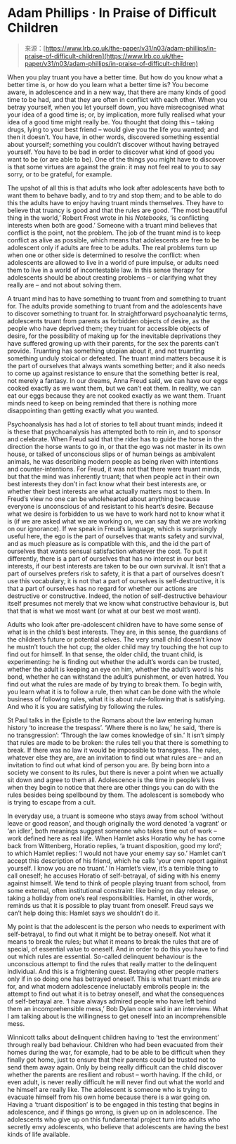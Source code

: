 <!--yml
category: 未分类
date: 2024-05-27 14:59:00
-->

# Adam Phillips · In Praise of Difficult Children

> 来源：[https://www.lrb.co.uk/the-paper/v31/n03/adam-phillips/in-praise-of-difficult-children](https://www.lrb.co.uk/the-paper/v31/n03/adam-phillips/in-praise-of-difficult-children)

When you play​ truant you have a better time. But how do you know what a better time is, or how do you learn what a better time is? You become aware, in adolescence and in a new way, that there are many kinds of good time to be had, and that they are often in conflict with each other. When you betray yourself, when you let yourself down, you have misrecognised what your idea of a good time is; or, by implication, more fully realised what your idea of a good time might really be. You thought that doing this – taking drugs, lying to your best friend – would give you the life you wanted; and then it doesn’t. You have, in other words, discovered something essential about yourself; something you couldn’t discover without having betrayed yourself. You have to be bad in order to discover what kind of good you want to be (or are able to be). One of the things you might have to discover is that some virtues are against the grain: it may not feel real to you to say sorry, or to be grateful, for example.

The upshot of all this is that adults who look after adolescents have both to want them to behave badly, and to try and stop them; and to be able to do this the adults have to enjoy having truant minds themselves. They have to believe that truancy is good and that the rules are good. ‘The most beautiful thing in the world,’ Robert Frost wrote in his *Notebooks*, ‘is conflicting interests when both are good.’ Someone with a truant mind believes that conflict is the point, not the problem. The job of the truant mind is to keep conflict as alive as possible, which means that adolescents are free to be adolescent only if adults are free to be adults. The real problems turn up when one or other side is determined to resolve the conflict: when adolescents are allowed to live in a world of pure impulse, or adults need them to live in a world of incontestable law. In this sense therapy for adolescents should be about creating problems – or clarifying what they really are – and not about solving them.

A truant mind has to have something to truant from and something to truant for. The adults provide something to truant from and the adolescents have to discover something to truant for. In straightforward psychoanalytic terms, adolescents truant from parents as forbidden objects of desire, as the people who have deprived them; they truant for accessible objects of desire, for the possibility of making up for the inevitable deprivations they have suffered growing up with their parents, for the sex the parents can’t provide. Truanting has something utopian about it, and not truanting something unduly stoical or defeated. The truant mind matters because it is the part of ourselves that always wants something better; and it also needs to come up against resistance to ensure that the something better is real, not merely a fantasy. In our dreams, Anna Freud said, we can have our eggs cooked exactly as we want them, but we can’t eat them. In reality, we can eat our eggs because they are not cooked exactly as we want them. Truant minds need to keep on being reminded that there is nothing more disappointing than getting exactly what you wanted.

Psychoanalysis has had a lot of stories to tell about truant minds; indeed it is these that psychoanalysis has attempted both to rein in, and to sponsor and celebrate. When Freud said that the rider has to guide the horse in the direction the horse wants to go in, or that the ego was not master in its own house, or talked of unconscious slips or of human beings as ambivalent animals, he was describing modern people as being riven with intentions and counter-intentions. For Freud, it was not that there were truant minds, but that the mind was inherently truant; that when people act in their own best interests they don’t in fact know what their best interests are, or whether their best interests are what actually matters most to them. In Freud’s view no one can be wholehearted about anything because everyone is unconscious of and resistant to his heart’s desire. Because what we desire is forbidden to us we have to work hard not to know what it is (if we are asked what we are working on, we can say that we are working on our ignorance). If we speak in Freud’s language, which is surprisingly useful here, the ego is the part of ourselves that wants safety and survival, and as much pleasure as is compatible with this, and the id the part of ourselves that wants sensual satisfaction whatever the cost. To put it differently, there is a part of ourselves that has no interest in our best interests, if our best interests are taken to be our own survival. It isn’t that a part of ourselves prefers risk to safety, it is that a part of ourselves doesn’t use this vocabulary; it is not that a part of ourselves is self-destructive, it is that a part of ourselves has no regard for whether our actions are destructive or constructive. Indeed, the notion of self-destructive behaviour itself presumes not merely that we know what constructive behaviour is, but that that is what we most want (or what at our best we most want).

Adults who look after pre-adolescent children have to have some sense of what is in the child’s best interests. They are, in this sense, the guardians of the children’s future or potential selves. The very small child doesn’t know he mustn’t touch the hot cup; the older child may try touching the hot cup to find out for himself. In that sense, the older child, the truant child, is experimenting: he is finding out whether the adult’s words can be trusted, whether the adult is keeping an eye on him, whether the adult’s word is his bond, whether he can withstand the adult’s punishment, or even hatred. You find out what the rules are made of by trying to break them. To begin with, you learn what it is to follow a rule, then what can be done with the whole business of following rules, what it is about rule-following that is satisfying. And who it is you are satisfying by following the rules.

St Paul talks in the Epistle to the Romans about the law entering human history ‘to increase the trespass’. ‘Where there is no law,’ he said, ‘there is no transgression’: ‘Through the law comes knowledge of sin.’ It isn’t simply that rules are made to be broken: the rules tell you that there is something to break. If there was no law it would be impossible to transgress. The rules, whatever else they are, are an invitation to find out what rules are – and an invitation to find out what kind of person you are. By being born into a society we consent to its rules, but there is never a point when we actually sit down and agree to them all. Adolescence is the time in people’s lives when they begin to notice that there are other things you can do with the rules besides being spellbound by them. The adolescent is somebody who is trying to escape from a cult.

In everyday use, a truant is someone who stays away from school ‘without leave or good reason’, and though originally the word denoted ‘a vagrant’ or ‘an idler’, both meanings suggest someone who takes time out of work – work defined here as real life. When Hamlet asks Horatio why he has come back from Wittenberg, Horatio replies, ‘a truant disposition, good my lord’; to which Hamlet replies: ‘I would not have your enemy say so.’ Hamlet can’t accept this description of his friend, which he calls ‘your own report against yourself. I know you are no truant.’ In Hamlet’s view, it’s a terrible thing to call oneself; he accuses Horatio of self-betrayal, of siding with his enemy against himself. We tend to think of people playing truant from school, from some external, often institutional constraint: like being on day release, or taking a holiday from one’s real responsibilities. Hamlet, in other words, reminds us that it is possible to play truant from oneself. Freud says we can’t help doing this: Hamlet says we shouldn’t do it.

My point is that the adolescent is the person who needs to experiment with self-betrayal, to find out what it might be to betray oneself. Not what it means to break the rules; but what it means to break the rules that are of special, of essential value to oneself. And in order to do this you have to find out which rules are essential. So-called delinquent behaviour is the unconscious attempt to find the rules that really matter to the delinquent individual. And this is a frightening quest. Betraying other people matters only if in so doing one has betrayed oneself. This is what truant minds are for, and what modern adolescence ineluctably embroils people in: the attempt to find out what it is to betray oneself, and what the consequences of self-betrayal are. ‘I have always admired people who have left behind them an incomprehensible mess,’ Bob Dylan once said in an interview. What I am talking about is the willingness to get oneself into an incomprehensible mess.

Winnicott talks about delinquent children having to ‘test the environment’ through really bad behaviour. Children who had been evacuated from their homes during the war, for example, had to be able to be difficult when they finally got home, just to ensure that their parents could be trusted not to send them away again. Only by being really difficult can the child discover whether the parents are resilient and robust – worth having. If the child, or even adult, is never really difficult he will never find out what the world and he himself are really like. The adolescent is someone who is trying to evacuate himself from his own home because there is a war going on. Having a ‘truant disposition’ is to be engaged in this testing that begins in adolescence, and if things go wrong, is given up on in adolescence. The adolescents who give up on this fundamental project turn into adults who secretly envy adolescents, who believe that adolescents are having the best kinds of life available.